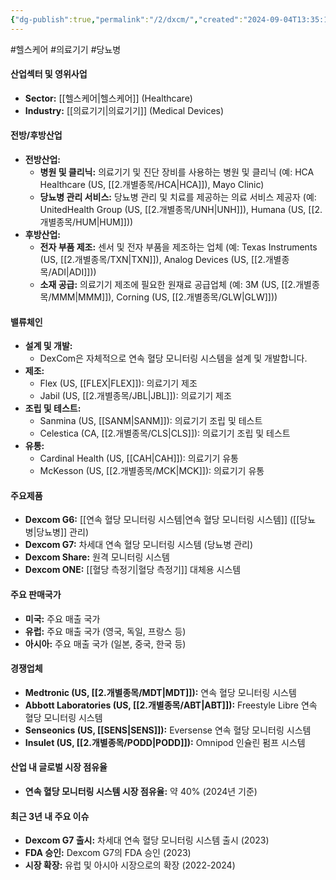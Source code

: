 ```yaml
---
{"dg-publish":true,"permalink":"/2/dxcm/","created":"2024-09-04T13:35:12.307+09:00","updated":"2025-07-29T21:37:04.602+09:00"}
---
```


#헬스케어 #의료기기 #당뇨병  

#### 산업섹터 및 영위사업

- **Sector:** [[헬스케어\|헬스케어]] (Healthcare)
- **Industry:** [[의료기기\|의료기기]] (Medical Devices)

#### 전방/후방산업

- **전방산업:**
    - **병원 및 클리닉:** 의료기기 및 진단 장비를 사용하는 병원 및 클리닉 (예: HCA Healthcare (US, [[2.개별종목/HCA\|HCA]]), Mayo Clinic)
    - **당뇨병 관리 서비스:** 당뇨병 관리 및 치료를 제공하는 의료 서비스 제공자 (예: UnitedHealth Group (US, [[2.개별종목/UNH\|UNH]]), Humana (US, [[2.개별종목/HUM\|HUM]]))
- **후방산업:**
    - **전자 부품 제조:** 센서 및 전자 부품을 제조하는 업체 (예: Texas Instruments (US, [[2.개별종목/TXN\|TXN]]), Analog Devices (US, [[2.개별종목/ADI\|ADI]]))
    - **소재 공급:** 의료기기 제조에 필요한 원재료 공급업체 (예: 3M (US, [[2.개별종목/MMM\|MMM]]), Corning (US, [[2.개별종목/GLW\|GLW]]))

#### 밸류체인

- **설계 및 개발:**
    - DexCom은 자체적으로 연속 혈당 모니터링 시스템을 설계 및 개발합니다.
- **제조:**
    - Flex (US, [[FLEX\|FLEX]]): 의료기기 제조
    - Jabil (US, [[2.개별종목/JBL\|JBL]]): 의료기기 제조
- **조립 및 테스트:**
    - Sanmina (US, [[SANM\|SANM]]): 의료기기 조립 및 테스트
    - Celestica (CA, [[2.개별종목/CLS\|CLS]]): 의료기기 조립 및 테스트
- **유통:**
    - Cardinal Health (US, [[CAH\|CAH]]): 의료기기 유통
    - McKesson (US, [[2.개별종목/MCK\|MCK]]): 의료기기 유통

#### 주요제품

- **Dexcom G6:** [[연속 혈당 모니터링 시스템\|연속 혈당 모니터링 시스템]] ([[당뇨병\|당뇨병]] 관리)
- **Dexcom G7:** 차세대 연속 혈당 모니터링 시스템 (당뇨병 관리)
- **Dexcom Share:** 원격 모니터링 시스템
- **Dexcom ONE:** [[혈당 측정기\|혈당 측정기]] 대체용 시스템

#### 주요 판매국가

- **미국:** 주요 매출 국가
- **유럽:** 주요 매출 국가 (영국, 독일, 프랑스 등)
- **아시아:** 주요 매출 국가 (일본, 중국, 한국 등)

#### 경쟁업체

- **Medtronic (US, [[2.개별종목/MDT\|MDT]]):** 연속 혈당 모니터링 시스템
- **Abbott Laboratories (US, [[2.개별종목/ABT\|ABT]]):** Freestyle Libre 연속 혈당 모니터링 시스템
- **Senseonics (US, [[SENS\|SENS]]):** Eversense 연속 혈당 모니터링 시스템
- **Insulet (US, [[2.개별종목/PODD\|PODD]]):** Omnipod 인슐린 펌프 시스템

#### 산업 내 글로벌 시장 점유율

- **연속 혈당 모니터링 시스템 시장 점유율:** 약 40% (2024년 기준)

#### 최근 3년 내 주요 이슈

- **Dexcom G7 출시:** 차세대 연속 혈당 모니터링 시스템 출시 (2023)
- **FDA 승인:** Dexcom G7의 FDA 승인 (2023)
- **시장 확장:** 유럽 및 아시아 시장으로의 확장 (2022-2024)